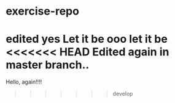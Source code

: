 # exercise-repo
edited yes
Let it be 
ooo let it be
<<<<<<< HEAD
Edited again in master branch..
=======
Hello, again!!!!
>>>>>>> develop

